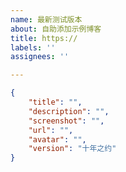 ```yaml
---
name: 最新测试版本
about: 自助添加示例博客
title: https://
labels: ''
assignees: ''

---
```

<!-- 请在双引号中填写 -->
```json
{
    "title": "",
    "description": "",
    "screenshot": "",
    "url": "",
    "avatar": "",
    "version": "十年之约"
}
```
